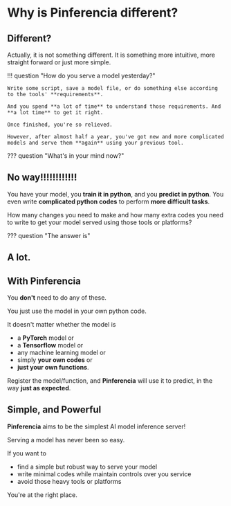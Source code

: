 # Why is **Pinferencia** different?

## Different?

Actually, it is not something different. It is something more intuitive, more straight forward or just more simple.

!!! question "How do you serve a model yesterday?"

    Write some script, save a model file, or do something else according to the tools' **requirements**.

    And you spend **a lot of time** to understand those requirements. And **a lot time** to get it right.

    Once finished, you're so relieved.

    However, after almost half a year, you've got new and more complicated models and serve them **again** using your previous tool.

??? question "What's in your mind now?"
    <h2>**No way!!!!!!!!!!!!**</h2>

You have your model, you **train it in python**, and you **predict in python**. You even write **complicated python codes** to perform **more difficult tasks**.

How many changes you need to make and how many extra codes you need to write to get your model served using those tools or platforms?

??? question "The answer is"
    <h2>**A lot**.</h2>


## With **Pinferencia**

You **don't** need to do any of these.

You just use the model in your own python code.

It doesn't matter whether the model is
- a **PyTorch** model or
- a **Tensorflow** model or
- any machine learning model or
- simply **your own codes** or
- **just your own functions**.

Register the model/function, and **Pinferencia** will use it to predict, in the way **just as expected**.

## Simple, and Powerful

**Pinferencia** aims to be the simplest AI model inference server!

Serving a model has never been so easy.

If you want to

- find a simple but robust way to serve your model
- write minimal codes while maintain controls over you service
- avoid those heavy tools or platforms

You're at the right place.
